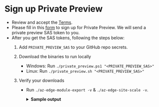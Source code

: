 # Sign up Private Preview

* Review and accept the [Terms](./Infrastructure-as-Code-Automation-Use-Terms.pdf).
* Please fill in this [form](https://github.com/Azure/Edge-infrastructure-quickstart-template/issues/new?assignees=xwen11&labels=customers+onboarding&projects=&template=preview-sign-up-form.md&title=%5BOnboarding%5D) to sign up for Private Preview. We will send a private preview SAS token to you.
* After you get the SAS tokens, following the steps below:
    1. Add `PRIVATE_PREVIEW_SAS` to your GitHub repo secrets.
    2. Download the binaries to run locally
        * Windows: Run `./private_preview.ps1 "<PRIVATE_PREVIEW_SAS>"`
        * Linux: Run `./private_preview.sh "<PRIVATE_PREVIEW_SAS>"`

    3. Verify your downloads
        * Run `./az-edge-module-export -v` & `./az-edge-site-scale -v`.
            <details><summary><b> Sample output </b></summary>
            <code>
                
                2024/04/29 10:37:54 telemetry.go:110: InstallationId: ***, SessionId: ***

                az-edge-module-export version main(20240426.2)
            </code>
            </details>